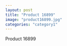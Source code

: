 ```yaml
---
layout: post
title: "Product 16899"
image: "product16899.jpg"
categories: "category1"
---
```

Product 16899
